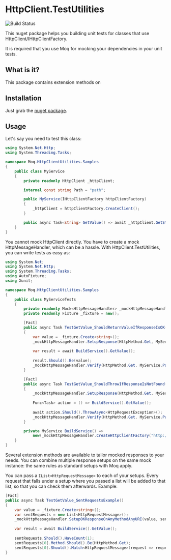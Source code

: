 # HttpClient.TestUtilities

![Build Status](https://dev.azure.com/guhke/Moq.HttpClientUtilities/_apis/build/status/poneymusical.Moq.HttpClientUtilities?branchName=main "Build Status")

This nuget package helps you building unit tests for classes that use HttpClient/IHttpClientFactory.

It is required that you use Moq for mocking your dependencies in your unit tests.

## What is it?

This package contains extension methods on

## Installation

Just grab the [nuget package](https://www.nuget.org/packages/HttpClient.TestUtilities/).

## Usage

Let's say you need to test this class:

```csharp
using System.Net.Http;
using System.Threading.Tasks;

namespace Moq.HttpClientUtilities.Samples
{
    public class MyService
    {
        private readonly HttpClient _httpClient;

        internal const string Path = "path";

        public MyService(IHttpClientFactory httpClientFactory)
        {
            _httpClient = httpClientFactory.CreateClient();
        }

        public async Task<string> GetValue() => await _httpClient.GetStringAsync(Path);
    }
}
```

You cannot mock HttpClient directly. You have to create a mock HttpMessageHandler, which can be a hassle. With HttpClient.TestUtilities, you can write tests as easy as:

```csharp
using System.Net;
using System.Net.Http;
using System.Threading.Tasks;
using AutoFixture;
using Xunit;

namespace Moq.HttpClientUtilities.Samples
{
    public class MyServiceTests
    {
        private readonly Mock<HttpMessageHandler> _mockHttpMessageHandler = new();
        private readonly Fixture _fixture = new();

        [Fact]
        public async Task TestGetValue_ShouldReturnValueIfResponseIsOK()
        {
            var value = _fixture.Create<string>();
            _mockHttpMessageHandler.SetupResponse(HttpMethod.Get, MyService.Path, HttpStatusCode.OK, new StringContent(value));
            
            var result = await BuildService().GetValue();
            
            result.Should().Be(value);
            _mockHttpMessageHandler.Verify(HttpMethod.Get, MyService.Path, Times.Once());
        }

        [Fact]
        public async Task TestGetValue_ShouldThrowIfResponseIsNotFound()
        {
            _mockHttpMessageHandler.SetupResponse(HttpMethod.Get, MyService.Path, HttpStatusCode.NotFound);
            
            Func<Task> action = () => BuildService().GetValue();
            
            await action.Should().ThrowAsync<HttpRequestException>();
            _mockHttpMessageHandler.Verify(HttpMethod.Get, MyService.Path, Times.Once());
        }

        private MyService BuildService() =>
            new(_mockHttpMessageHandler.CreateHttpClientFactory("http://unittest"));
    }
}
```

Several extension methods are available to tailor mocked responses to your needs. You can combine multiple response setups on the same mock instance: the same rules as standard setups with Moq apply.

You can pass a `IList<HttpRequestMessage>` to each of your setups. Every request that falls under a setup where you passed a list will be added to that list, so that you can check them afterwards. Example:

```csharp
[Fact]
public async Task TestGetValue_SentRequestsExample()
{
    var value = _fixture.Create<string>();
    var sentRequests = new List<HttpRequestMessage>();
    _mockHttpMessageHandler.SetupOKResponseOnAnyMethodAnyURI(value, sentRequests);
    
    var result = await BuildService().GetValue();
    
    sentRequests.Should().HaveCount(1);
    sentRequests[0].Method.Should().Be(HttpMethod.Get);
    sentRequests[0].Should().Match<HttpRequestMessage>(request => request.MatchesUri(MyService.Path));
}
```